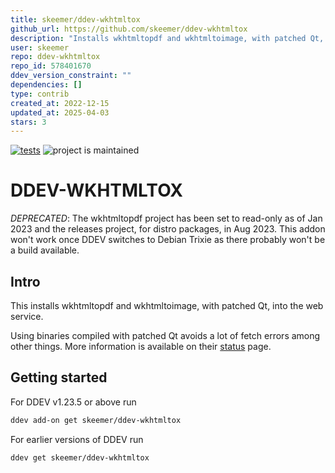 ```yaml
---
title: skeemer/ddev-wkhtmltox
github_url: https://github.com/skeemer/ddev-wkhtmltox
description: "Installs wkhtmltopdf and wkhtmltoimage, with patched Qt, into the web service."
user: skeemer
repo: ddev-wkhtmltox
repo_id: 578401670
ddev_version_constraint: ""
dependencies: []
type: contrib
created_at: 2022-12-15
updated_at: 2025-04-03
stars: 3
---
```


[![tests](https://github.com/skeemer/ddev-wkhtmltox/actions/workflows/tests.yml/badge.svg)](https://github.com/skeemer/ddev-wkhtmltox/actions/workflows/tests.yml) ![project is maintained](https://img.shields.io/maintenance/yes/2023.svg)

# DDEV-WKHTMLTOX

*DEPRECATED*: The wkhtmltopdf project has been set to read-only as of Jan 2023 and the releases project, for distro packages, in Aug 2023. This addon won't work once DDEV switches to Debian Trixie as there probably won't be a build available.

## Intro

This installs wkhtmltopdf and wkhtmltoimage, with patched Qt, into the web service.

Using binaries compiled with patched Qt avoids a lot of fetch errors among other things. More information is available on their [status](https://wkhtmltopdf.org/status.html) page.

## Getting started

For DDEV v1.23.5 or above run

```sh
ddev add-on get skeemer/ddev-wkhtmltox
```

For earlier versions of DDEV run

```sh
ddev get skeemer/ddev-wkhtmltox
```

